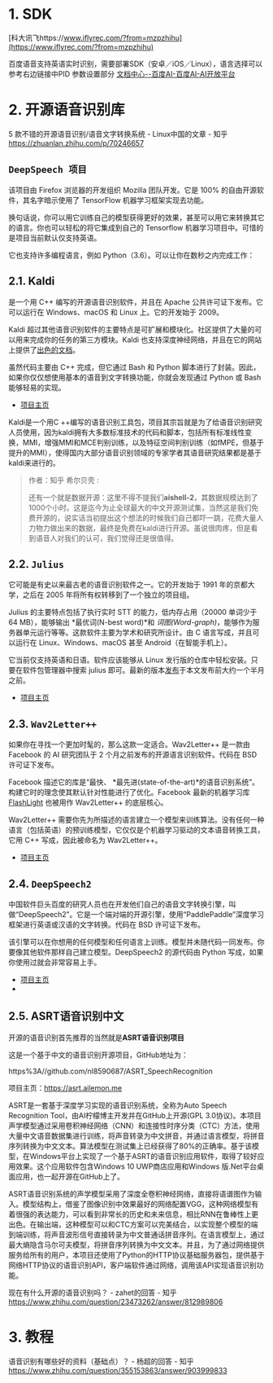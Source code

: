 # 1. SDK




[科大讯飞https://www.iflyrec.com/?from=mzpzhihu](https://www.iflyrec.com/?from=mzpzhihu)











百度语音支持英语实时识别，需要部署SDK（安卓／iOS／Linux），语言选择可以参考右边链接中PID 参数设置部分 [文档中心--百度AI-百度AI-AI开放平台](https://link.zhihu.com/?target=http%3A//ai.baidu.com/docs/%23/ASR-Android-SDK/top)






# 2. **开源语音识别库**
5 款不错的开源语音识别/语音文字转换系统 - Linux中国的文章 - 知乎 https://zhuanlan.zhihu.com/p/70246657

 ## `DeepSpeech 项目`


该项目由 Firefox 浏览器的开发组织 Mozilla 团队开发。它是 100% 的自由开源软件，其名字暗示使用了 TensorFlow 机器学习框架实现去功能。

换句话说，你可以用它训练自己的模型获得更好的效果，甚至可以用它来转换其它的语言。你也可以轻松的将它集成到自己的 Tensorflow 机器学习项目中。可惜的是项目当前默认仅支持英语。

它也支持许多编程语言，例如 Python（3.6）。可以让你在数秒之内完成工作：


## 2.1. Kaldi 
是一个用 C++ 编写的开源语音识别软件，并且在 Apache 公共许可证下发布。它可以运行在 Windows、macOS 和 Linux 上。它的开发始于 2009。

Kaldi 超过其他语音识别软件的主要特点是可扩展和模块化。社区提供了大量的可以用来完成你的任务的第三方模块。Kaldi 也支持深度神经网络，并且在它的网站上提供了[出色的文档](https://link.zhihu.com/?target=http%3A//kaldi-asr.org/doc/index.html)。

虽然代码主要由 C++ 完成，但它通过 Bash 和 Python 脚本进行了封装。因此，如果你仅仅想使用基本的语音到文字转换功能，你就会发现通过 Python 或 Bash 能够轻易的实现。

-   [项目主页](https://link.zhihu.com/?target=http%3A//kaldi-asr.org/)


Kaldi是一个用C ++编写的语音识别工具包，项目其宗旨就是为了给语音识别研究人员使用，因为kaldi拥有大多数标准技术的代码和脚本，包括所有标准线性变换，MMI，增强MMI和MCE判别训练，以及特征空间判别训练（如fMPE，但基于提升的MMI），使得国内大部分语音识别领域的专家学者其语音研究结果都是基于kaldi来进行的。

  

>作者：知乎  希尔贝壳  :
>
>还有一个就是数据开源：这里不得不提我们**aishell-2**，其数据规模达到了1000个小时。这是迄今为止全球最大的中文开源测试集，当然这是我们免费开源的，说实话当初提出这个想法的时候我们自己都吓一跳，花费大量人力物力做出来的数据，最终是免费在kaldi进行开源。虽说很肉疼，但是看到语音人对我们的认可，我们觉得还是很值得。

  
  




## 2.2. `Julius`


它可能是有史以来最古老的语音识别软件之一。它的开发始于 1991 年的京都大学，之后在 2005 年将所有权转移到了一个独立的项目组。

Julius 的主要特点包括了执行实时 STT 的能力，低内存占用（20000 单词少于 64 MB），能够输出 *最优词(N-best word)*和 *词图(Word-graph)*，能够作为服务器单元运行等等。这款软件主要为学术和研究所设计。由 C 语言写成，并且可以运行在 Linux、Windows、macOS 甚至 Android（在智能手机上）。

它当前仅支持英语和日语。软件应该能够从 Linux 发行版的仓库中轻松安装。只要在软件包管理器中搜索 julius 即可。最新的版本[发布](https://link.zhihu.com/?target=https%3A//github.com/julius-speech/julius/releases)于本文发布前大约一个半月之前。

-   [项目主页](https://link.zhihu.com/?target=https%3A//github.com/julius-speech/julius)







## 2.3. `Wav2Letter++`


如果你在寻找一个更加时髦的，那么这款一定适合。Wav2Letter++ 是一款由 Facebook 的 AI 研究团队于 2 个月之前发布的开源语言识别软件。代码在 BSD 许可证下发布。

Facebook 描述它的库是“最快、 *最先进(state-of-the-art)*的语音识别系统”。构建它时的理念使其默认针对性能进行了优化。Facebook 最新的机器学习库 [FlashLight](https://link.zhihu.com/?target=https%3A//github.com/facebookresearch/flashlight) 也被用作 Wav2Letter++ 的底层核心。

Wav2Letter++ 需要你先为所描述的语言建立一个模型来训练算法。没有任何一种语言（包括英语）的预训练模型，它仅仅是个机器学习驱动的文本语音转换工具，它用 C++ 写成，因此被命名为 Wav2Letter++。

-   [项目主页](https://link.zhihu.com/?target=https%3A//github.com/facebookresearch/wav2letter)

## 2.4. `DeepSpeech2`



中国软件巨头百度的研究人员也在开发他们自己的语音文字转换引擎，叫做“DeepSpeech2”。它是一个端对端的开源引擎，使用“PaddlePaddle”深度学习框架进行英语或汉语的文字转换。代码在 BSD 许可证下发布。

该引擎可以在你想用的任何模型和任何语言上训练。模型并未随代码一同发布。你要像其他软件那样自己建立模型。DeepSpeech2 的源代码由 Python 写成，如果你使用过就会非常容易上手。

-   [项目主页](https://link.zhihu.com/?target=https%3A//github.com/PaddlePaddle/DeepSpeech)
- 





## 2.5. ASRT语音识别中文


开源的语音识别首先推荐的当然就是**ASRT语音识别项目**

这是一个基于中文的语音识别开源项目，GitHub地址为：

https%3A//github.com/nl8590687/ASRT_SpeechRecognition

项目主页：https://asrt.ailemon.me

ASRT是一套基于深度学习实现的语音识别系统，全称为Auto Speech Recognition Tool，由AI柠檬博主开发并在GitHub上开源(GPL 3.0协议)。本项目声学模型通过采用卷积神经网络（CNN）和连接性时序分类（CTC）方法，使用大量中文语音数据集进行训练，将声音转录为中文拼音，并通过语言模型，将拼音序列转换为中文文本。算法模型在测试集上已经获得了80%的正确率。基于该模型，在Windows平台上实现了一个基于ASRT的语音识别应用软件，取得了较好应用效果。这个应用软件包含Windows 10 UWP商店应用和Windows 版.Net平台桌面应用，也一起开源在GitHub上了。

ASRT语音识别系统的声学模型采用了深度全卷积神经网络，直接将语谱图作为输入。模型结构上，借鉴了图像识别中效果最好的网络配置VGG，这种网络模型有着很强的表达能力，可以看到非常长的历史和未来信息，相比RNN在鲁棒性上更出色。在输出端，这种模型可以和CTC方案可以完美结合，以实现整个模型的端到端训练，将声音波形信号直接转录为中文普通话拼音序列。在语言模型上，通过最大熵隐含马尔可夫模型，将拼音序列转换为中文文本。并且，为了通过网络提供服务给所有的用户，本项目还使用了Python的HTTP协议基础服务器包，提供基于网络HTTP协议的语音识别API，客户端软件通过网络，调用该API实现语音识别功能。


现在有什么开源的语音识别吗？ \- zahet的回答 - 知乎 https://www.zhihu.com/question/23473262/answer/812989806


# 3. 教程


语音识别有哪些好的资料（基础点）？ \- 杨超的回答 \- 知乎 https://www.zhihu.com/question/355153863/answer/903999833






































































































